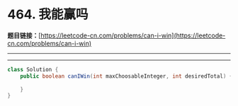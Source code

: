 # 464. 我能赢吗

**题目链接：**[https://leetcode-cn.com/problems/can-i-win](https://leetcode-cn.com/problems/can-i-win)

---

<Cards card="leetcode_464_can-i-win"></Cards>

---

```java
class Solution {
    public boolean canIWin(int maxChoosableInteger, int desiredTotal) {
        
    }
}
```